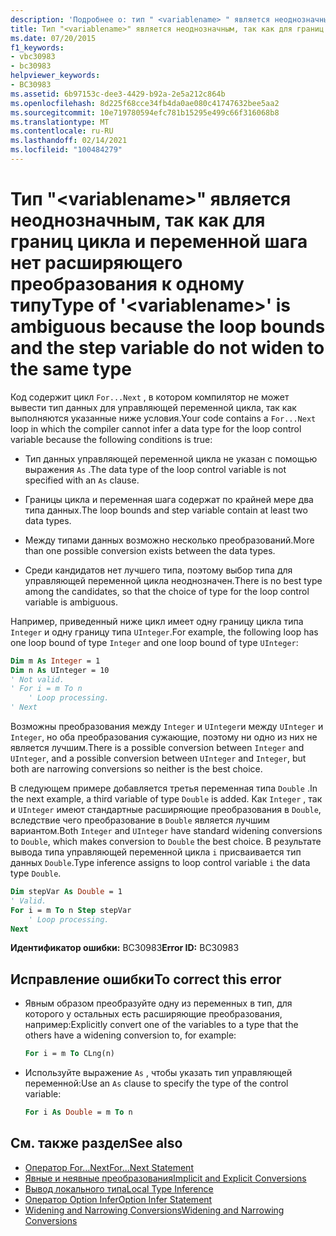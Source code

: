 ```yaml
---
description: 'Подробнее о: тип " <variablename> " является неоднозначным, так как границы цикла и переменная шага не расширяются до того же типа.'
title: Тип "<variablename>" является неоднозначным, так как для границ цикла и переменной шага нет расширяющего преобразования к одному типу
ms.date: 07/20/2015
f1_keywords:
- vbc30983
- bc30983
helpviewer_keywords:
- BC30983
ms.assetid: 6b97153c-dee3-4429-b92a-2e5a212c864b
ms.openlocfilehash: 8d225f68cce34fb4da0ae080c41747632bee5aa2
ms.sourcegitcommit: 10e719780594efc781b15295e499c66f316068b8
ms.translationtype: MT
ms.contentlocale: ru-RU
ms.lasthandoff: 02/14/2021
ms.locfileid: "100484279"
---
```

# <a name="type-of-variablename-is-ambiguous-because-the-loop-bounds-and-the-step-variable-do-not-widen-to-the-same-type"></a><span data-ttu-id="3f6c5-103">Тип "\<variablename>" является неоднозначным, так как для границ цикла и переменной шага нет расширяющего преобразования к одному типу</span><span class="sxs-lookup"><span data-stu-id="3f6c5-103">Type of '\<variablename>' is ambiguous because the loop bounds and the step variable do not widen to the same type</span></span>

<span data-ttu-id="3f6c5-104">Код содержит цикл `For...Next` , в котором компилятор не может вывести тип данных для управляющей переменной цикла, так как выполняются указанные ниже условия.</span><span class="sxs-lookup"><span data-stu-id="3f6c5-104">Your code contains a `For...Next` loop in which the compiler cannot infer a data type for the loop control variable because the following conditions is true:</span></span>  
  
- <span data-ttu-id="3f6c5-105">Тип данных управляющей переменной цикла не указан с помощью выражения `As` .</span><span class="sxs-lookup"><span data-stu-id="3f6c5-105">The data type of the loop control variable is not specified with an `As` clause.</span></span>  
  
- <span data-ttu-id="3f6c5-106">Границы цикла и переменная шага содержат по крайней мере два типа данных.</span><span class="sxs-lookup"><span data-stu-id="3f6c5-106">The loop bounds and step variable contain at least two data types.</span></span>  
  
- <span data-ttu-id="3f6c5-107">Между типами данных возможно несколько преобразований.</span><span class="sxs-lookup"><span data-stu-id="3f6c5-107">More than one possible conversion exists between the data types.</span></span>  
  
- <span data-ttu-id="3f6c5-108">Среди кандидатов нет лучшего типа, поэтому выбор типа для управляющей переменной цикла неоднозначен.</span><span class="sxs-lookup"><span data-stu-id="3f6c5-108">There is no best type among the candidates, so that the choice of type for the loop control variable is ambiguous.</span></span>  
  
 <span data-ttu-id="3f6c5-109">Например, приведенный ниже цикл имеет одну границу цикла типа `Integer` и одну границу типа `UInteger`.</span><span class="sxs-lookup"><span data-stu-id="3f6c5-109">For example, the following loop has one loop bound of type `Integer` and one loop bound of type `UInteger`:</span></span>  
  
```vb  
Dim m As Integer = 1  
Dim n As UInteger = 10  
' Not valid.  
' For i = m To n  
    ' Loop processing.  
' Next  
```  
  
 <span data-ttu-id="3f6c5-110">Возможны преобразования между `Integer` и `UInteger`и между `UInteger` и `Integer`, но оба преобразования сужающие, поэтому ни одно из них не является лучшим.</span><span class="sxs-lookup"><span data-stu-id="3f6c5-110">There is a possible conversion between `Integer` and `UInteger`, and a possible conversion between `UInteger` and `Integer`, but both are narrowing conversions so neither is the best choice.</span></span>  
  
 <span data-ttu-id="3f6c5-111">В следующем примере добавляется третья переменная типа `Double` .</span><span class="sxs-lookup"><span data-stu-id="3f6c5-111">In the next example, a third variable of type `Double` is added.</span></span> <span data-ttu-id="3f6c5-112">Как `Integer` , так и `UInteger` имеют стандартные расширяющие преобразования в `Double`, вследствие чего преобразование в `Double` является лучшим вариантом.</span><span class="sxs-lookup"><span data-stu-id="3f6c5-112">Both `Integer` and `UInteger` have standard widening conversions to `Double`, which makes conversion to `Double` the best choice.</span></span> <span data-ttu-id="3f6c5-113">В результате вывода типа управляющей переменной цикла `i` присваивается тип данных `Double`.</span><span class="sxs-lookup"><span data-stu-id="3f6c5-113">Type inference assigns to loop control variable `i` the data type `Double`.</span></span>  
  
```vb  
Dim stepVar As Double = 1  
' Valid.  
For i = m To n Step stepVar  
    ' Loop processing.  
Next  
```  
  
 <span data-ttu-id="3f6c5-114">**Идентификатор ошибки:** BC30983</span><span class="sxs-lookup"><span data-stu-id="3f6c5-114">**Error ID:** BC30983</span></span>  
  
## <a name="to-correct-this-error"></a><span data-ttu-id="3f6c5-115">Исправление ошибки</span><span class="sxs-lookup"><span data-stu-id="3f6c5-115">To correct this error</span></span>  
  
- <span data-ttu-id="3f6c5-116">Явным образом преобразуйте одну из переменных в тип, для которого у остальных есть расширяющие преобразования, например:</span><span class="sxs-lookup"><span data-stu-id="3f6c5-116">Explicitly convert one of the variables to a type that the others have a widening conversion to, for example:</span></span>  
  
    ```vb  
    For i = m To CLng(n)  
    ```  
  
- <span data-ttu-id="3f6c5-117">Используйте выражение `As` , чтобы указать тип управляющей переменной:</span><span class="sxs-lookup"><span data-stu-id="3f6c5-117">Use an `As` clause to specify the type of the control variable:</span></span>  
  
    ```vb  
    For i As Double = m To n
    ```  
  
## <a name="see-also"></a><span data-ttu-id="3f6c5-118">См. также раздел</span><span class="sxs-lookup"><span data-stu-id="3f6c5-118">See also</span></span>

- [<span data-ttu-id="3f6c5-119">Оператор For…Next</span><span class="sxs-lookup"><span data-stu-id="3f6c5-119">For...Next Statement</span></span>](../language-reference/statements/for-next-statement.md)
- [<span data-ttu-id="3f6c5-120">Явные и неявные преобразования</span><span class="sxs-lookup"><span data-stu-id="3f6c5-120">Implicit and Explicit Conversions</span></span>](../programming-guide/language-features/data-types/implicit-and-explicit-conversions.md)
- [<span data-ttu-id="3f6c5-121">Вывод локального типа</span><span class="sxs-lookup"><span data-stu-id="3f6c5-121">Local Type Inference</span></span>](../programming-guide/language-features/variables/local-type-inference.md)
- [<span data-ttu-id="3f6c5-122">Оператор Option Infer</span><span class="sxs-lookup"><span data-stu-id="3f6c5-122">Option Infer Statement</span></span>](../language-reference/statements/option-infer-statement.md)
- [<span data-ttu-id="3f6c5-123">Widening and Narrowing Conversions</span><span class="sxs-lookup"><span data-stu-id="3f6c5-123">Widening and Narrowing Conversions</span></span>](../programming-guide/language-features/data-types/widening-and-narrowing-conversions.md)
